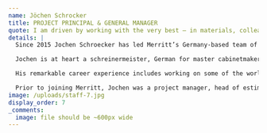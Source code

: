 ```yaml
---
name: Jöchen Schrocker
title: PROJECT PRINCIPAL & GENERAL MANAGER
quote: I am driven by working with the very best – in materials, colleagues and clients.
details: |
  Since 2015 Jochen Schroecker has led Merritt’s Germany-based team of highly skilled craftsmen, integrating their work, heritage and operations with Merritt’s U.S.-based headquarters.

  Jochen is at heart a schreinermeister, German for master cabinetmaker. A third generation cabinetmaker, Jochen has been a master craftsman since 1994 and has worked in the yacht and international premium residential business for 18 years.

  His remarkable career experience includes working on some of the world’s most extraordinary mega yachts including the Maltese Falcon, Royal Romance and Nourah of Riyadh. Ultra-luxury penthouses in St. Petersburg, Russia, Istanbul, Turkey and San Francisco, California confirm an experience delivering unparalleled millwork to clients for whom the best is the only option.

  Prior to joining Merritt, Jochen was a project manager, head of estimating and general manager for Sinnex Steinheimer Innenausbau, the prestigious German millwork firm. Germany is highly regarded for the value it places on craft, attention to detail and precision in execution. Jochen embodies these values and it informs his work and his team at Merritt every day.
image: /uploads/staff-7.jpg
display_order: 7
_comments:
  image: file should be ~600px wide
---
```


